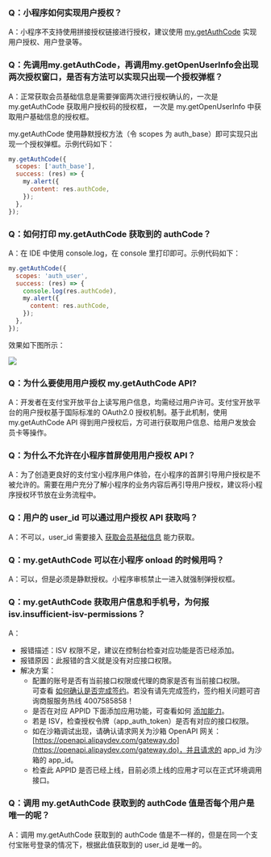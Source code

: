 ### Q：小程序如何实现用户授权？
A：小程序不支持使用拼接授权链接进行授权，建议使用 [my.getAuthCode](https://opendocs.alipay.com/mini/api/openapi-authorize) 实现用户授权、用户登录等。

### Q：先调用my.getAuthCode，再调用my.getOpenUserInfo会出现两次授权窗口，是否有方法可以实现只出现一个授权弹框？
A：正常获取会员基础信息是需要弹窗两次进行授权确认的，一次是 my.getAuthCode 获取用户授权码的授权框， 一次是 my.getOpenUserInfo 中获取用户基础信息的授权框。

my.getAuthCode 使用静默授权方法（令 scopes 为 auth_base）即可实现只出现一个授权弹框。示例代码如下：

```javascript
my.getAuthCode({
  scopes: ['auth_base'],
  success: (res) => {
    my.alert({
      content: res.authCode,
    });
  },
});
```

### Q：如何打印 my.getAuthCode 获取到的 authCode？
A：在 IDE 中使用 console.log，在 console 里打印即可。示例代码如下：

```javascript
my.getAuthCode({
  scopes: 'auth_user',
  success: (res) => {
    console.log(res.authCode),
    my.alert({
      content: res.authCode, 
    });
  },
});
```

效果如下图所示：

![](https://gw.alipayobjects.com/zos/skylark-tools/public/files/6154e61a1f0d1387f5ec0da08926a267.png?x-oss-process=image/resize,w_1500#align=left&display=inline&height=394&margin=%5Bobject%20Object%5D&originHeight=793&originWidth=1500&status=done&style=none&width=746)

### Q：为什么要使用用户授权 my.getAuthCode API?
A：开发者在支付宝开放平台上读写用户信息，均需经过用户许可。支付宝开放平台的用户授权基于国际标准的 OAuth2.0 授权机制。基于此机制，使用 my.getAuthCode API 得到用户授权后，方可进行获取用户信息、给用户发放会员卡等操作。

### Q：为什么不允许在小程序首屏使用用户授权 API？
A：为了创造更良好的支付宝小程序用户体验，在小程序的首屏引导用户授权是不被允许的。需要在用户充分了解小程序的业务内容后再引导用户授权，建议将小程序授权环节放在业务流程中。

### Q：用户的 user_id 可以通过用户授权 API 获取吗？
A：不可以，user_id 需要接入 [获取会员基础信息](https://opendocs.alipay.com/mini/introduce/twn8vq) 能力获取。

### Q：my.getAuthCode 可以在小程序 onload 的时候用吗？
A：可以，但是必须是静默授权。小程序审核禁止一进入就强制弹授权框。

### Q：my.getAuthCode 获取用户信息和手机号，为何报 isv.insufficient-isv-permissions？
A：

- 报错描述：ISV 权限不足，建议在控制台检查对应功能是否已经添加。
- 报错原因：此报错的含义就是没有对应接口权限。
- 解决方案：
   - 配置的账号是否有当前接口权限或代理的商家是否有当前接口权限。<br />可查看 [如何确认是否完成签约](https://opendocs.alipay.com/support/01raue)。若没有请先完成签约，签约相关问题可咨询商服服务热线 4007585858！
   - 是否在对应 APPID 下面添加应用功能，可查看如何 [添加能力](https://opendocs.alipay.com/mini/introduce/setting#%E6%B7%BB%E5%8A%A0%E8%83%BD%E5%8A%9B)。
   - 若是 ISV，检查授权令牌（app_auth_token）是否有对应的接口权限。
   - 如在沙箱调试出现，请确认请求网关为沙箱 OpenAPI 网关：[https://openapi.alipaydev.com/gateway.do](https://openapi.alipaydev.com/gateway.do)，并且请求的 app_id 为沙箱的 app_id。
   - 检查此 APPID 是否已经上线，目前必须上线的应用才可以在正式环境调用接口。

### Q：调用 my.getAuthCode 获取到的 authCode 值是否每个用户是唯一的呢？
A：调用 my.getAuthCode 获取到的 authCode 值是不一样的，但是在同一个支付宝账号登录的情况下，根据此值获取到的 user_id 是唯一的。
